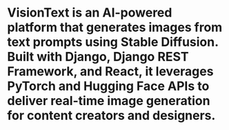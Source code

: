 ﻿# VisionText is an AI-powered platform that generates images from text prompts using Stable Diffusion. Built with Django, Django REST Framework, and React, it leverages PyTorch and Hugging Face APIs to deliver real-time image generation for content creators and designers.
